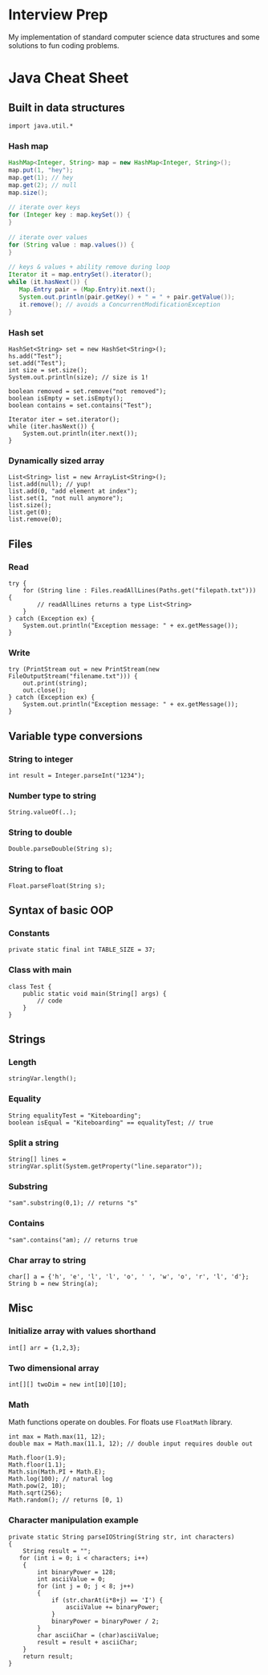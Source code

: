 # Interview Prep
My implementation of standard computer science data structures and some solutions to fun coding problems.

# Java Cheat Sheet

## Built in data structures
`import java.util.*`

### Hash map
```java
HashMap<Integer, String> map = new HashMap<Integer, String>();
map.put(1, "hey");
map.get(1); // hey
map.get(2); // null
map.size();
   
// iterate over keys
for (Integer key : map.keySet()) {
}
   
// iterate over values
for (String value : map.values()) {
}
   
// keys & values + ability remove during loop
Iterator it = map.entrySet().iterator();
while (it.hasNext()) {
   Map.Entry pair = (Map.Entry)it.next();
   System.out.println(pair.getKey() + " = " + pair.getValue());
   it.remove(); // avoids a ConcurrentModificationException
}
```
### Hash set

   	HashSet<String> set = new HashSet<String>();
   	hs.add("Test");
   	set.add("Test");
   	int size = set.size();
   	System.out.println(size); // size is 1!
   
   	boolean removed = set.remove("not removed");
   	boolean isEmpty = set.isEmpty();
   	boolean contains = set.contains("Test");
   	
    Iterator iter = set.iterator();
    while (iter.hasNext()) {
        System.out.println(iter.next());
    }
      
### Dynamically sized array

    List<String> list = new ArrayList<String>();
    list.add(null); // yup!
    list.add(0, "add element at index");
    list.set(1, "not null anymore");
    list.size();
    list.get(0);
    list.remove(0);

## Files
### Read

	try {
		for (String line : Files.readAllLines(Paths.get("filepath.txt"))) {
    		// readAllLines returns a type List<String>
		}
	} catch (Exception ex) {
		System.out.println("Exception message: " + ex.getMessage());
	}


### Write
	try (PrintStream out = new PrintStream(new FileOutputStream("filename.txt"))) {
    	out.print(string);
    	out.close();
	} catch (Exception ex) {
		System.out.println("Exception message: " + ex.getMessage());
	}
	
## Variable type conversions
### String to integer
	int result = Integer.parseInt("1234");
### Number type to string
	String.valueOf(..);
### String to double
	Double.parseDouble(String s);
### String to float
	Float.parseFloat(String s);
## Syntax of basic OOP
### Constants
	private static final int TABLE_SIZE = 37;
### Class with main
	class Test {
		public static void main(String[] args) {
			// code
		}
	}
	
## Strings

### Length
	stringVar.length();
	
### Equality
	String equalityTest = "Kiteboarding";
	boolean isEqual = "Kiteboarding" == equalityTest; // true
	
### Split a string
	String[] lines = stringVar.split(System.getProperty("line.separator"));

### Substring
	"sam".substring(0,1); // returns "s"
	
### Contains
	"sam".contains("am); // returns true
	
### Char array to string
	char[] a = {'h', 'e', 'l', 'l', 'o', ' ', 'w', 'o', 'r', 'l', 'd'};
	String b = new String(a);

## Misc
	
### Initialize array with values shorthand
	int[] arr = {1,2,3};
	
### Two dimensional array
	int[][] twoDim = new int[10][10];
	
### Math
Math functions operate on doubles. For floats use `FloatMath` library.
	
	int max = Math.max(11, 12);
	double max = Math.max(11.1, 12); // double input requires double out
	
	Math.floor(1.9);
	Math.floor(1.1);
	Math.sin(Math.PI + Math.E);
	Math.log(100); // natural log
	Math.pow(2, 10); 
	Math.sqrt(256);
	Math.random(); // returns [0, 1)

### Character manipulation example

	private static String parseIOString(String str, int characters)
	{
		String result = "";
	   for (int i = 0; i < characters; i++)
		{
      		int binaryPower = 128;
      		int asciiValue = 0;
      		for (int j = 0; j < 8; j++)
      		{
         		if (str.charAt(i*8+j) == 'I') {
            		asciiValue += binaryPower;
         		}
         		binaryPower = binaryPower / 2;
      		}
      		char asciiChar = (char)asciiValue;
      		result = result + asciiChar;
		}
		return result;
	}

